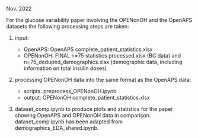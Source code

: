 Nov. 2022

For the glucose variability paper involving the OPENonOH and the OpenAPS datasets the following processing steps are taken:
1. input:
    - OpenAPS: OpenAPS complete_patient_statistics.xlsx
    - OPENonOH: FINAL n=75 statistics processed.xlsx (BG data) and n=75_deduped_demographics.xlsx (demographic data, including information on total insulin doses)

2. processing OPENonOH data into the same format as the OpenAPS data:
    - scripts: preprocess_OPENonOH.ipynb 
    - output: OPENonOH complete_patient_statistics.xlsx

3. dataset_comp.ipynb to produce plots and statistics for the paper showing OpenAPS and OPENonOH data in comparison.
dataset_comp.ipynb has been adapted from demographics_EDA_shared.ipynb.